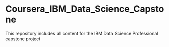 # Coursera_IBM_Data_Science_Capstone
This repository includes all content for the IBM Data Science Professional capstone project
